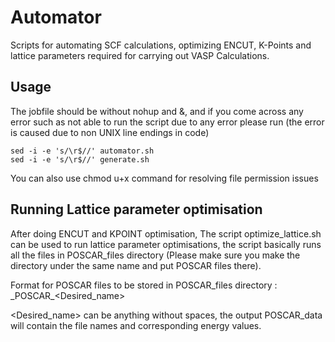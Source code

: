 # Automator
Scripts for automating SCF calculations, optimizing ENCUT, K-Points and lattice parameters required for carrying out VASP Calculations.

## Usage
The jobfile should be without nohup and &, and if you come across any error such as not able to run the script due to any error please run (the error is caused due to non UNIX line endings in code)
```
sed -i -e 's/\r$//' automator.sh
sed -i -e 's/\r$//' generate.sh
```
You can also use chmod u+x command for resolving file permission issues

## Running Lattice parameter optimisation
After doing ENCUT and KPOINT optimisation, The script optimize_lattice.sh can be used to run lattice parameter optimisations, the script basically runs all the files in POSCAR_files directory (Please make sure you make the directory under the same name and put POSCAR files there).

Format for POSCAR files to be stored in POSCAR_files directory : \_POSCAR_<Desired_name>

<Desired_name> can be anything without spaces, the output POSCAR_data will contain the file names and corresponding energy values.
